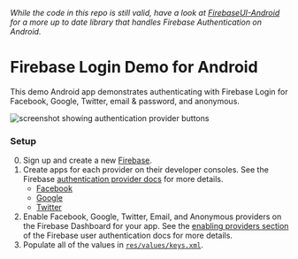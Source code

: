 *While the code in this repo is still valid, have a look at [FirebaseUI-Android](https://github.com/firebase/FirebaseUI-Android) for a more up to date library that handles Firebase Authentication on Android.*

# Firebase Login Demo for Android

This demo Android app demonstrates authenticating with Firebase Login for Facebook, Google, Twitter,
email & password, and anonymous.

![screenshot showing authentication provider buttons](/screenshot.png)

### Setup
0. Sign up and create a new [Firebase](https://www.firebase.com).
0. Create apps for each provider on their developer consoles. See the Firebase
   [authentication provider docs](https://www.firebase.com/docs/android/guide/user-auth.html#section-providers)
   for more details.
    - [Facebook](https://developers.facebook.com/docs/android/getting-started)
    - [Google](https://developers.google.com/+/mobile/android/getting-started)
    - [Twitter](https://apps.twitter.com/app/new)
0. Enable Facebook, Google, Twitter, Email, and Anonymous providers on the Firebase Dashboard for
   your app. See the
   [enabling providers section](https://www.firebase.com/docs/android/guide/user-auth.html#section-enable-providers)
   of the Firebase user authentication docs for more details.
0. Populate all of the values in [`res/values/keys.xml`](/app/src/main/res/values/keys.xml).

